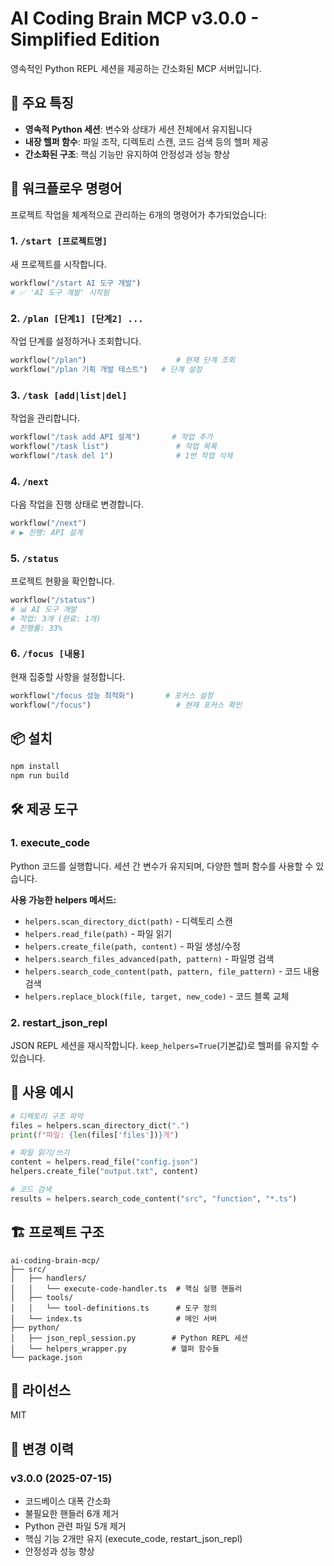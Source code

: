 # AI Coding Brain MCP v3.0.0 - Simplified Edition

영속적인 Python REPL 세션을 제공하는 간소화된 MCP 서버입니다.

## 🚀 주요 특징

- **영속적 Python 세션**: 변수와 상태가 세션 전체에서 유지됩니다
- **내장 헬퍼 함수**: 파일 조작, 디렉토리 스캔, 코드 검색 등의 헬퍼 제공
- **간소화된 구조**: 핵심 기능만 유지하여 안정성과 성능 향상


## 🎯 워크플로우 명령어

프로젝트 작업을 체계적으로 관리하는 6개의 명령어가 추가되었습니다:

### 1. `/start [프로젝트명]`
새 프로젝트를 시작합니다.
```python
workflow("/start AI 도구 개발")
# ✅ 'AI 도구 개발' 시작됨
```

### 2. `/plan [단계1] [단계2] ...`
작업 단계를 설정하거나 조회합니다.
```python
workflow("/plan")                    # 현재 단계 조회
workflow("/plan 기획 개발 테스트")   # 단계 설정
```

### 3. `/task [add|list|del]`
작업을 관리합니다.
```python
workflow("/task add API 설계")       # 작업 추가
workflow("/task list")               # 작업 목록
workflow("/task del 1")              # 1번 작업 삭제
```

### 4. `/next`
다음 작업을 진행 상태로 변경합니다.
```python
workflow("/next")
# ▶️ 진행: API 설계
```

### 5. `/status`
프로젝트 현황을 확인합니다.
```python
workflow("/status")
# 📊 AI 도구 개발
# 작업: 3개 (완료: 1개)
# 진행률: 33%
```

### 6. `/focus [내용]`
현재 집중할 사항을 설정합니다.
```python
workflow("/focus 성능 최적화")       # 포커스 설정
workflow("/focus")                   # 현재 포커스 확인
```

## 📦 설치

```bash
npm install
npm run build
```

## 🛠️ 제공 도구

### 1. execute_code
Python 코드를 실행합니다. 세션 간 변수가 유지되며, 다양한 헬퍼 함수를 사용할 수 있습니다.

**사용 가능한 helpers 메서드:**
- `helpers.scan_directory_dict(path)` - 디렉토리 스캔
- `helpers.read_file(path)` - 파일 읽기
- `helpers.create_file(path, content)` - 파일 생성/수정
- `helpers.search_files_advanced(path, pattern)` - 파일명 검색
- `helpers.search_code_content(path, pattern, file_pattern)` - 코드 내용 검색
- `helpers.replace_block(file, target, new_code)` - 코드 블록 교체

### 2. restart_json_repl
JSON REPL 세션을 재시작합니다. `keep_helpers=True`(기본값)로 헬퍼를 유지할 수 있습니다.

## 📝 사용 예시

```python
# 디렉토리 구조 파악
files = helpers.scan_directory_dict(".")
print(f"파일: {len(files['files'])}개")

# 파일 읽기/쓰기
content = helpers.read_file("config.json")
helpers.create_file("output.txt", content)

# 코드 검색
results = helpers.search_code_content("src", "function", "*.ts")
```

## 🏗️ 프로젝트 구조

```
ai-coding-brain-mcp/
├── src/
│   ├── handlers/
│   │   └── execute-code-handler.ts  # 핵심 실행 핸들러
│   ├── tools/
│   │   └── tool-definitions.ts      # 도구 정의
│   └── index.ts                     # 메인 서버
├── python/
│   ├── json_repl_session.py        # Python REPL 세션
│   └── helpers_wrapper.py          # 헬퍼 함수들
└── package.json
```

## 📄 라이선스

MIT

## 🔄 변경 이력

### v3.0.0 (2025-07-15)
- 코드베이스 대폭 간소화
- 불필요한 핸들러 6개 제거
- Python 관련 파일 5개 제거
- 핵심 기능 2개만 유지 (execute_code, restart_json_repl)
- 안정성과 성능 향상
